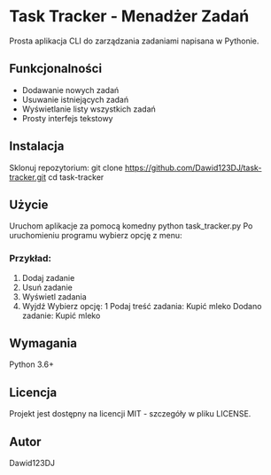 # Task Tracker - Menadżer Zadań

Prosta aplikacja CLI do zarządzania zadaniami napisana w Pythonie.

## Funkcjonalności
- Dodawanie nowych zadań
- Usuwanie istniejących zadań
- Wyświetlanie listy wszystkich zadań
- Prosty interfejs tekstowy

## Instalacja
Sklonuj repozytorium:
git clone https://github.com/Dawid123DJ/task-tracker.git
cd task-tracker

## Użycie 
Uruchom aplikacje za pomocą komedny python task_tracker.py
Po uruchomieniu programu wybierz opcję z menu:

### Przykład: 
1. Dodaj zadanie
2. Usuń zadanie
3. Wyświetl zadania
4. Wyjdź
Wybierz opcję: 1
Podaj treść zadania: Kupić mleko
Dodano zadanie: Kupić mleko
## Wymagania
Python 3.6+

## Licencja
Projekt jest dostępny na licencji MIT - szczegóły w pliku LICENSE.

## Autor
Dawid123DJ